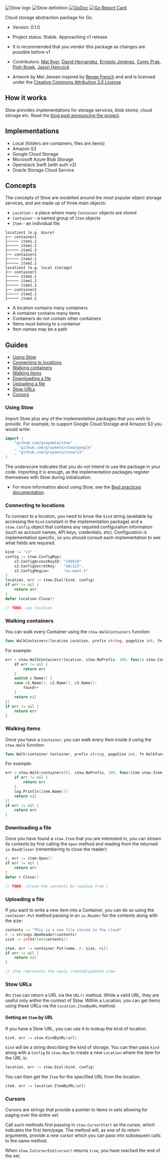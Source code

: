 ![Stow logo](stow-aeroplane.png)
![Stow definition](stow-definition.png)
[![GoDoc](https://godoc.org/github.com/graymeta/stow?status.svg)](https://godoc.org/github.com/graymeta/stow)
[![Go Report Card](https://goreportcard.com/badge/github.com/graymeta/stow)](https://goreportcard.com/report/github.com/graymeta/stow)

Cloud storage abstraction package for Go. 

* Version: 0.1.0
* Project status: Stable. Approaching v1 release
* It is recommended that you vendor this package as changes are possible before v1

* Contributors: [Mat Ryer](https://github.com/matryer), [David Hernandez](https://github.com/dahernan), [Ernesto Jiménez](https://github.com/ernesto-jimenez), [Corey Prak](https://github.com/Xercoy), [Piotr Rojek](https://github.com/piotrrojek), [Jason Hancock](https://github.com/jasonhancock)
* Artwork by Mel Jensen inspired by [Renee French](http://reneefrench.blogspot.co.uk) and and is licensed under the [Creative Commons Attribution 3.0 License](https://creativecommons.org/licenses/by/3.0/)

## How it works

Stow provides implementations for storage services, blob stores, cloud storage etc. Read the [blog post announcing the project](https://medium.com/@matryer/introducing-stow-cloud-storage-abstraction-package-for-go-20cf2928d93c).

## Implementations

* Local (folders are containers, files are items)
* Amazon S3
* Google Cloud Storage
* Microsoft Azure Blob Storage
* Openstack Swift (with auth v2)
* Oracle Storage Cloud Service

## Concepts

The concepts of Stow are modelled around the most popular object storage services, and are made up of three main objects:

* `Location` - a place where many `Container` objects are stored
* `Container` - a named group of `Item` objects
* `Item` - an individual file

```
location1 (e.g. Azure)
├── container1
├───── item1.1
├───── item1.2
├───── item1.3
├── container2
├───── item2.1
├───── item2.2
location2 (e.g. local storage)
├── container1
├───── item1.1
├───── item1.2
├───── item1.3
├── container2
├───── item2.1
├───── item2.2
```

* A location contains many containers
* A container contains many items
* Containers do not contain other containers
* Items must belong to a container
* Item names may be a path

## Guides

* [Using Stow](#using-stow)
* [Connecting to locations](#connecting-to-locations)
* [Walking containers](#walking-containers)
* [Walking items](#walking-items)
* [Downloading a file](#downloading-afile)
* [Uploading a file](#uploading-a-file)
* [Stow URLs](#stow-urls)
* [Cursors](#cursors)

### Using Stow

Import Stow plus any of the implementation packages that you wish to provide. For example, to support Google Cloud Storage and Amazon S3 you would write:

```go
import (
	"github.com/graymeta/stow"
	_ "github.com/graymeta/stow/google"
	_ "github.com/graymeta/stow/s3"
)
```

The underscore indicates that you do not intend to use the package in your code. Importing it is enough, as the implementation packages register themselves with Stow during initialization.

* For more information about using Stow, see the [Best practices documentation](BestPractices.md).

### Connecting to locations

To connect to a location, you need to know the `kind` string (available by accessing the `Kind` constant in the implementation package) and a `stow.Config` object that contains any required configuration information (such as account names, API keys, credentials, etc). Configuration is implementation specific, so you should consult each implementation to see what fields are required.

```go
kind := "s3"
config := stow.ConfigMap{
	s3.ConfigAccessKeyID: "246810"
	s3.ConfigSecretKey:   "abc123",
	s3.ConfigRegion:      "eu-west-1"
}
location, err := stow.Dial(kind, config)
if err != nil {
	return err
}
defer location.Close()

// TODO: use location
```

### Walking containers

You can walk every Container using the `stow.WalkContainers` function:

```go
func WalkContainers(location Location, prefix string, pageSize int, fn WalkContainersFunc) error
```

For example:

```go
err = stow.WalkContainers(location, stow.NoPrefix, 100, func(c stow.Container, err error) error {
	if err != nil {
		return err
	}
	switch c.Name() {
	case c1.Name(), c2.Name(), c3.Name():
		found++
	}
	return nil
})
if err != nil {
	return err
}
```

### Walking items

Once you have a `Container`, you can walk every Item inside it using the `stow.Walk` function:

```go
func Walk(container Container, prefix string, pageSize int, fn WalkFunc) error
```

For example:

```go
err = stow.Walk(containers[0], stow.NoPrefix, 100, func(item stow.Item, err error) error {
	if err != nil {
		return err
	}
	log.Println(item.Name())
	return nil
})
if err != nil {
	return err
}
```

### Downloading a file

Once you have found a `stow.Item` that you are interested in, you can stream its contents by first calling the `Open` method and reading from the returned `io.ReadCloser` (remembering to close the reader):

```go
r, err := item.Open()
if err != nil {
    return err
}
defer r.Close()

// TODO: stream the contents by reading from r
```

### Uploading a file

If you want to write a new item into a Container, you can do so using the `container.Put` method passing in an `io.Reader` for the contents along with the size:

```go
contents := "This is a new file stored in the cloud"
r := strings.NewReader(contents)
size := int64(len(contents))

item, err := container.Put(name, r, size, nil)
if err != nil {
    return nil
}

// item represents the newly created/updated item
```

### Stow URLs

An `Item` can return a URL via the `URL()` method. While a valid URL, they are useful only within the context of Stow. Within a Location, you can get items using these URLs via the `Location.ItemByURL` method.

#### Getting an `Item` by URL

If you have a Stow URL, you can use it to lookup the kind of location:

```go
kind, err := stow.KindByURL(url)
```

`kind` will be a string describing the kind of storage. You can then pass `kind` along with a `Config` to `stow.New` to create a new `Location` where the item for the URL is:

```go
location, err := stow.Dial(kind, config)
```

You can then get the `Item` for the specified URL from the location:

```go
item, err := location.ItemByURL(url)
```

### Cursors

Cursors are strings that provide a pointer to items in sets allowing for paging over the entire set.

Call such methods first passing in `stow.CursorStart` as the cursor, which indicates the first item/page. The method will, as one of its return arguments, provide a new cursor which you can pass into subsequent calls to the same method.

When `stow.IsCursorEnd(cursor)` returns `true`, you have reached the end of the set.
